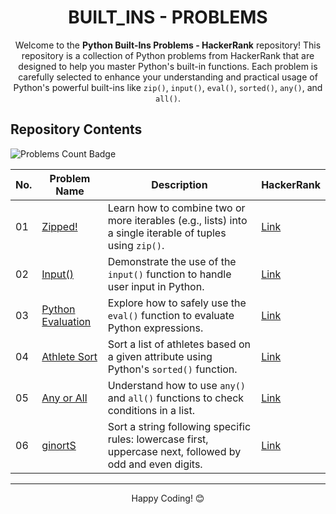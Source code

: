 <h1 align='center'>BUILT_INS - PROBLEMS</h1>

<p align='center'>
    Welcome to the <strong>Python Built-Ins Problems - HackerRank</strong> repository! This repository is a collection of Python problems from HackerRank that are designed to help you master Python's built-in functions. Each problem is carefully selected to enhance your understanding and practical usage of Python's powerful built-ins like <code>zip()</code>, <code>input()</code>, <code>eval()</code>, <code>sorted()</code>, <code>any()</code>, and <code>all()</code>.
</p>

## Repository Contents
<img src="https://img.shields.io/badge/problems%20count-6-blue" alt="Problems Count Badge">

| No. | Problem Name        | Description                                                                 | HackerRank  |
| --- | ------------------- | --------------------------------------------------------------------------- | ------------------- |
| 01  | [Zipped!](https://github.com/JawadSher/Python-Problems-Solutions-HackerRank/tree/main/11%20-%20Built_Ins%20Problems/01%20-%20Zipped!)             | Learn how to combine two or more iterables (e.g., lists) into a single iterable of tuples using `zip()`. | [Link](https://www.hackerrank.com/challenges/zipped/problem)  |
| 02  | [Input()](https://github.com/JawadSher/Python-Problems-Solutions-HackerRank/tree/main/11%20-%20Built_Ins%20Problems/02%20-%20Input())              | Demonstrate the use of the `input()` function to handle user input in Python.      | [Link](https://www.hackerrank.com/challenges/input/problem)    |
| 03  | [Python Evaluation](https://github.com/JawadSher/Python-Problems-Solutions-HackerRank/tree/main/11%20-%20Built_Ins%20Problems/03%20-%20Python%20Evaluation)    | Explore how to safely use the `eval()` function to evaluate Python expressions.    | [Link](https://www.hackerrank.com/challenges/python-eval/problem) |
| 04  | [Athlete Sort](https://github.com/JawadSher/Python-Problems-Solutions-HackerRank/tree/main/11%20-%20Built_Ins%20Problems/04%20-%20Athlete%20Sort)         | Sort a list of athletes based on a given attribute using Python's `sorted()` function. | [Link](https://www.hackerrank.com/challenges/athlete-sort/problem)  |
| 05  | [Any or All](https://github.com/JawadSher/Python-Problems-Solutions-HackerRank/tree/main/11%20-%20Built_Ins%20Problems/05%20-%20Any%20or%20All)           | Understand how to use `any()` and `all()` functions to check conditions in a list. | [Link](https://www.hackerrank.com/challenges/any-or-all/problem) |
| 06  | [ginortS](https://github.com/JawadSher/Python-Problems-Solutions-HackerRank/tree/main/11%20-%20Built_Ins%20Problems/06%20-%20ginortS)              | Sort a string following specific rules: lowercase first, uppercase next, followed by odd and even digits. | [Link](https://www.hackerrank.com/challenges/ginorts/problem) |

---

<p align='center'>Happy Coding! 😊</p>
